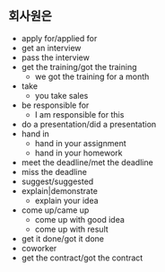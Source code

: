 ## 회사원은
- apply for/applied for
- get an interview
- pass the interview
- get the training/got the training
  - we got the training for a month
- take
  - you take sales
- be responsible for
  - I am responsible for this
- do a presentation/did a presentation
- hand in
  - hand in your assignment
  - hand in your homework
- meet the deadline/met the deadline
- miss the deadline
- suggest/suggested
- explain|demonstrate
  - explain your idea
- come up/came up
  - come up with good idea
  - come up with result
- get it done/got it done
- coworker
- get the contract/got the contract
